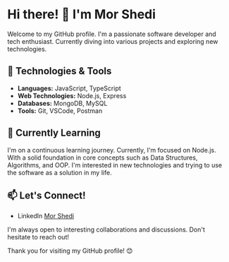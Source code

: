 # Hi there! 👋 I'm Mor Shedi

Welcome to my GitHub profile. I'm a passionate software developer and tech enthusiast. Currently diving into various projects and exploring new technologies.

## 🔧 Technologies & Tools

- **Languages:** JavaScript, TypeScript
- **Web Technologies:** Node.js, Express
- **Databases:** MongoDB, MySQL
- **Tools:** Git, VSCode, Postman

## 🌱 Currently Learning

I'm on a continuous learning journey. Currently, I'm focused on Node.js. With a solid foundation in core concepts such as Data Structures, Algorithms, and OOP. I'm interested in new technologies and trying to use the software as a solution in my life.

## 📫 Let's Connect!

- LinkedIn [Mor Shedi](https://www.linkedin.com/in/mohamed-morshedi-89b2ab262/)

I'm always open to interesting collaborations and discussions. Don't hesitate to reach out!

Thank you for visiting my GitHub profile! 😊
